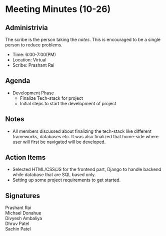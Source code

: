 
# Meeting Minutes (10-26)

## Administrivia
The scribe is the person taking the _notes_. This is encouraged to be a single person to reduce problems.
* Time: 6:00-7:00(PM)
* Location: Virtual
* Scribe: Prashant Rai

## Agenda
* Development Phase
  * Finalize Tech-stack for project
  * Initial steps to start the development of project

## Notes
* All members discussed about finalizing the tech-stack like different frameworks, databases etc. It was also finalized that home-side where user will first be navigated will be developed.


## Action Items
* Selected HTML/CSS/JS for the frontend part, Django to handle backend while database that are SQL based only.
* Setting up some project requirements to get started.


## Signatures
Prashant Rai  
Michael Donahue  
Divyesh Ambaliya  
Dhruv Patel  
Sachin Patel  

